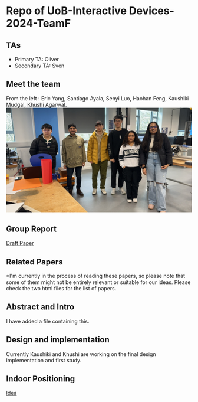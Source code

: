 # Repo of UoB-Interactive Devices-2024-TeamF

## TAs ##
- Primary TA: Oliver
- Secondary TA: Sven

## Meet the team

From the left : Eric Yang, Santiago Ayala, Senyi Luo, Haohan Feng, Kaushiki Mudgal, Khushi Agarwal.
![Group](IMG_8082.JPG)

## Group Report ##

[Draft Paper](https://www.overleaf.com/read/brwqzwrvnbwb#e0ddff "Team F")

## Related Papers ##
*I'm currently in the process of reading these papers, so please note that some of them might not be entirely relevant or suitable for our ideas.
Please check the two html files for the list of papers.

## Abstract and Intro ##
I have added a file containing this.

## Design and implementation ##
Currently Kaushiki and Khushi are working on the final design implementation and first study.


## Indoor Positioning ##
[Idea](https://github.com/UoB-Interactive-Devices/ID24-TeamF/blob/master/Indoor%20Positioning.md)

